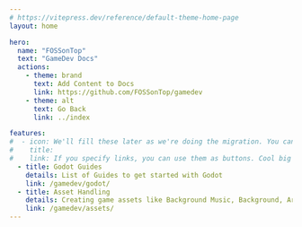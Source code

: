 ```yaml
---
# https://vitepress.dev/reference/default-theme-home-page
layout: home

hero:
  name: "FOSSonTop"
  text: "GameDev Docs"
  actions:
    - theme: brand
      text: Add Content to Docs
      link: https://github.com/FOSSonTop/gamedev
    - theme: alt
      text: Go Back
      link: ../index

features:
#  - icon: We'll fill these later as we're doing the migration. You can copypaste google fonts svg file contents here and it will work
#    title: 
#    link: If you specify links, you can use them as buttons. Cool big buttons
  - title: Godot Guides
    details: List of Guides to get started with Godot
    link: /gamedev/godot/
  - title: Asset Handling
    details: Creating game assets like Background Music, Background, Art/sprites, etc
    link: /gamedev/assets/
---
```

